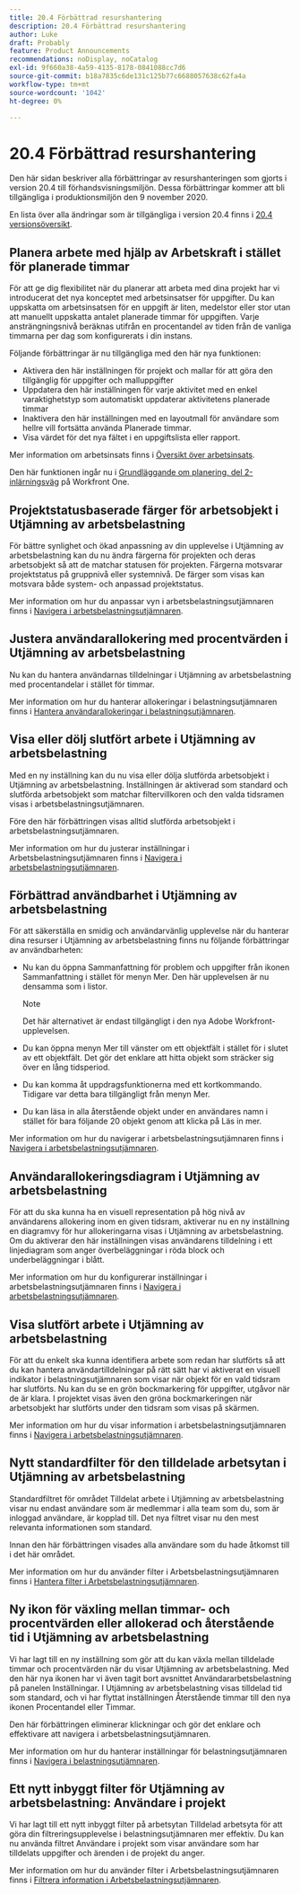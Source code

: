 ```yaml
---
title: 20.4 Förbättrad resurshantering
description: 20.4 Förbättrad resurshantering
author: Luke
draft: Probably
feature: Product Announcements
recommendations: noDisplay, noCatalog
exl-id: 9f660a38-4a59-4135-8178-0841088cc7d6
source-git-commit: b18a7835c6de131c125b77c6688057638c62fa4a
workflow-type: tm+mt
source-wordcount: '1042'
ht-degree: 0%

---
```


# 20.4 Förbättrad resurshantering

Den här sidan beskriver alla förbättringar av resurshanteringen som gjorts i version 20.4 till förhandsvisningsmiljön. Dessa förbättringar kommer att bli tillgängliga i produktionsmiljön den 9 november 2020.

En lista över alla ändringar som är tillgängliga i version 20.4 finns i [20.4 versionsöversikt](../../../product-announcements/product-releases/20.4-release-activity/20-4-release-overview.md).

## Planera arbete med hjälp av Arbetskraft i stället för planerade timmar

För att ge dig flexibilitet när du planerar att arbeta med dina projekt har vi introducerat det nya konceptet med arbetsinsatser för uppgifter. Du kan uppskatta om arbetsinsatsen för en uppgift är liten, medelstor eller stor utan att manuellt uppskatta antalet planerade timmar för uppgiften. Varje ansträngningsnivå beräknas utifrån en procentandel av tiden från de vanliga timmarna per dag som konfigurerats i din instans.

Följande förbättringar är nu tillgängliga med den här nya funktionen:

* Aktivera den här inställningen för projekt och mallar för att göra den tillgänglig för uppgifter och malluppgifter
* Uppdatera den här inställningen för varje aktivitet med en enkel varaktighetstyp som automatiskt uppdaterar aktivitetens planerade timmar
* Inaktivera den här inställningen med en layoutmall för användare som hellre vill fortsätta använda Planerade timmar.
* Visa värdet för det nya fältet i en uppgiftslista eller rapport.

Mer information om arbetsinsats finns i [Översikt över arbetsinsats](../../../manage-work/tasks/task-information/work-effort.md).

Den här funktionen ingår nu i [Grundläggande om planering, del 2-inlärningsväg](https://experienceleague.adobe.com/sv/docs/workfront/using/home) på Workfront One.

## Projektstatusbaserade färger för arbetsobjekt i Utjämning av arbetsbelastning

För bättre synlighet och ökad anpassning av din upplevelse i Utjämning av arbetsbelastning kan du nu ändra färgerna för projekten och deras arbetsobjekt så att de matchar statusen för projekten. Färgerna motsvarar projektstatus på gruppnivå eller systemnivå. De färger som visas kan motsvara både system- och anpassad projektstatus.

Mer information om hur du anpassar vyn i arbetsbelastningsutjämnaren finns i [Navigera i arbetsbelastningsutjämnaren](../../../resource-mgmt/workload-balancer/navigate-the-workload-balancer.md).

## Justera användarallokering med procentvärden i Utjämning av arbetsbelastning

Nu kan du hantera användarnas tilldelningar i Utjämning av arbetsbelastning med procentandelar i stället för timmar.

Mer information om hur du hanterar allokeringar i belastningsutjämnaren finns i [Hantera användarallokeringar i belastningsutjämnaren](../../../resource-mgmt/workload-balancer/manage-user-allocations-workload-balancer.md).

## Visa eller dölj slutfört arbete i Utjämning av arbetsbelastning

Med en ny inställning kan du nu visa eller dölja slutförda arbetsobjekt i Utjämning av arbetsbelastning. Inställningen är aktiverad som standard och slutförda arbetsobjekt som matchar filtervillkoren och den valda tidsramen visas i arbetsbelastningsutjämnaren.

Före den här förbättringen visas alltid slutförda arbetsobjekt i arbetsbelastningsutjämnaren.

Mer information om hur du justerar inställningar i Arbetsbelastningsutjämnaren finns i [Navigera i arbetsbelastningsutjämnaren](../../../resource-mgmt/workload-balancer/navigate-the-workload-balancer.md).

## Förbättrad användbarhet i Utjämning av arbetsbelastning

För att säkerställa en smidig och användarvänlig upplevelse när du hanterar dina resurser i Utjämning av arbetsbelastning finns nu följande förbättringar av användbarheten:

* Nu kan du öppna Sammanfattning för problem och uppgifter från ikonen Sammanfattning i stället för menyn Mer. Den här upplevelsen är nu densamma som i listor.

  >[!NOTE]
  >
  >Det här alternativet är endast tillgängligt i den nya Adobe Workfront-upplevelsen.

* Du kan öppna menyn Mer till vänster om ett objektfält i stället för i slutet av ett objektfält. Det gör det enklare att hitta objekt som sträcker sig över en lång tidsperiod.
* Du kan komma åt uppdragsfunktionerna med ett kortkommando. Tidigare var detta bara tillgängligt från menyn Mer.
* Du kan läsa in alla återstående objekt under en användares namn i stället för bara följande 20 objekt genom att klicka på Läs in mer.

Mer information om hur du navigerar i arbetsbelastningsutjämnaren finns i [Navigera i arbetsbelastningsutjämnaren](../../../resource-mgmt/workload-balancer/navigate-the-workload-balancer.md).

## Användarallokeringsdiagram i Utjämning av arbetsbelastning

För att du ska kunna ha en visuell representation på hög nivå av användarens allokering inom en given tidsram, aktiverar nu en ny inställning en diagramvy för hur allokeringarna visas i Utjämning av arbetsbelastning. Om du aktiverar den här inställningen visas användarens tilldelning i ett linjediagram som anger överbeläggningar i röda block och underbeläggningar i blått.

Mer information om hur du konfigurerar inställningar i arbetsbelastningsutjämnaren finns i [Navigera i arbetsbelastningsutjämnaren](../../../resource-mgmt/workload-balancer/navigate-the-workload-balancer.md).

## Visa slutfört arbete i Utjämning av arbetsbelastning

För att du enkelt ska kunna identifiera arbete som redan har slutförts så att du kan hantera användartilldelningar på rätt sätt har vi aktiverat en visuell indikator i belastningsutjämnaren som visar när objekt för en vald tidsram har slutförts. Nu kan du se en grön bockmarkering för uppgifter, utgåvor när de är klara. I projektet visas även den gröna bockmarkeringen när arbetsobjekt har slutförts under den tidsram som visas på skärmen.

Mer information om hur du visar information i arbetsbelastningsutjämnaren finns i [Navigera i arbetsbelastningsutjämnaren](../../../resource-mgmt/workload-balancer/navigate-the-workload-balancer.md).

## Nytt standardfilter för den tilldelade arbetsytan i Utjämning av arbetsbelastning

Standardfiltret för området Tilldelat arbete i Utjämning av arbetsbelastning visar nu endast användare som är medlemmar i alla team som du, som är inloggad användare, är kopplad till. Det nya filtret visar nu den mest relevanta informationen som standard.

Innan den här förbättringen visades alla användare som du hade åtkomst till i det här området.

Mer information om hur du använder filter i Arbetsbelastningsutjämnaren finns i [Hantera filter i Arbetsbelastningsutjämnaren](../../../resource-mgmt/workload-balancer/filter-information-workload-balancer.md).

## Ny ikon för växling mellan timmar- och procentvärden eller allokerad och återstående tid i Utjämning av arbetsbelastning

Vi har lagt till en ny inställning som gör att du kan växla mellan tilldelade timmar och procentvärden när du visar Utjämning av arbetsbelastning. Med den här nya ikonen har vi även tagit bort avsnittet Användararbetsbelastning på panelen Inställningar. I Utjämning av arbetsbelastning visas tilldelad tid som standard, och vi har flyttat inställningen Återstående timmar till den nya ikonen Procentandel eller Timmar.

Den här förbättringen eliminerar klickningar och gör det enklare och effektivare att navigera i arbetsbelastningsutjämnaren.

Mer information om hur du hanterar inställningar för belastningsutjämnaren finns i [Navigera i belastningsutjämnaren](../../../resource-mgmt/workload-balancer/navigate-the-workload-balancer.md).

## Ett nytt inbyggt filter för Utjämning av arbetsbelastning: Användare i projekt

Vi har lagt till ett nytt inbyggt filter på arbetsytan Tilldelad arbetsyta för att göra din filtreringsupplevelse i belastningsutjämnaren mer effektiv. Du kan nu använda filtret Användare i projekt som visar användare som har tilldelats uppgifter och ärenden i de projekt du anger.

Mer information om hur du använder filter i Arbetsbelastningsutjämnaren finns i [Filtrera information i Arbetsbelastningsutjämnaren](../../../resource-mgmt/workload-balancer/filter-information-workload-balancer.md).

